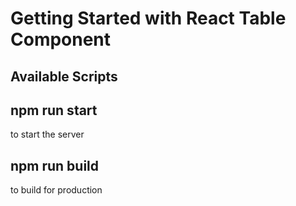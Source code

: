 # Getting Started with React Table Component


## Available Scripts


## npm run start

to start the server 


## npm run build 

to build for production


